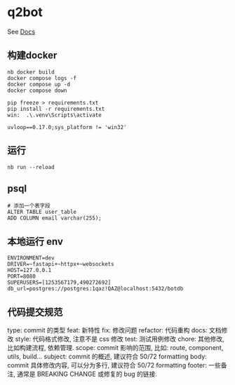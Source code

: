# q2bot

See [Docs](https://v2.nonebot.dev/)

## 构建docker

```shell
nb docker build
docker compose logs -f
docker compose up -d
docker compose down

pip freeze > requirements.txt
pip install -r requirements.txt
win:  .\.venv\Scripts\activate  

uvloop==0.17.0;sys_platform != 'win32'
```

## 运行
```shell
nb run --reload
```

## psql

```shell
# 添加一个表字段
ALTER TABLE user_table
ADD COLUMN email varchar(255);

```

## 本地运行 env

```shell
ENVIRONMENT=dev
DRIVER=~fastapi+~httpx+~websockets
HOST=127.0.0.1
PORT=8080
SUPERUSERS=[1253567179,490272692]
db_url=postgres://postgres:1qaz!QAZ@localhost:5432/botdb

```

## 代码提交规范

type: commit 的类型
feat: 新特性
fix: 修改问题
refactor: 代码重构
docs: 文档修改
style: 代码格式修改, 注意不是 css 修改
test: 测试用例修改
chore: 其他修改, 比如构建流程, 依赖管理.
scope: commit 影响的范围, 比如: route, component, utils, build...
subject: commit 的概述, 建议符合 50/72 formatting
body: commit 具体修改内容, 可以分为多行, 建议符合 50/72 formatting
footer: 一些备注, 通常是 BREAKING CHANGE 或修复的 bug 的链接.

